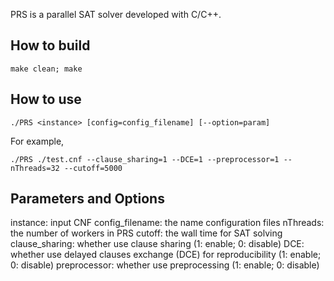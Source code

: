 PRS is a parallel SAT solver developed with C/C++.

## How to build
```
make clean; make
```

## How to use
```
./PRS <instance> [config=config_filename] [--option=param]
```

For example,

```
./PRS ./test.cnf --clause_sharing=1 --DCE=1 --preprocessor=1 --nThreads=32 --cutoff=5000
```

## Parameters and Options
instance:           input CNF
config_filename:    the name configuration files
nThreads:           the number of workers in PRS
cutoff:             the wall time for SAT solving 
clause_sharing:     whether use clause sharing (1: enable;  0: disable)
DCE:                whether use delayed clauses exchange (DCE) for reproducibility (1: enable;  0: disable)
preprocessor:       whether use preprocessing (1: enable;  0: disable)

